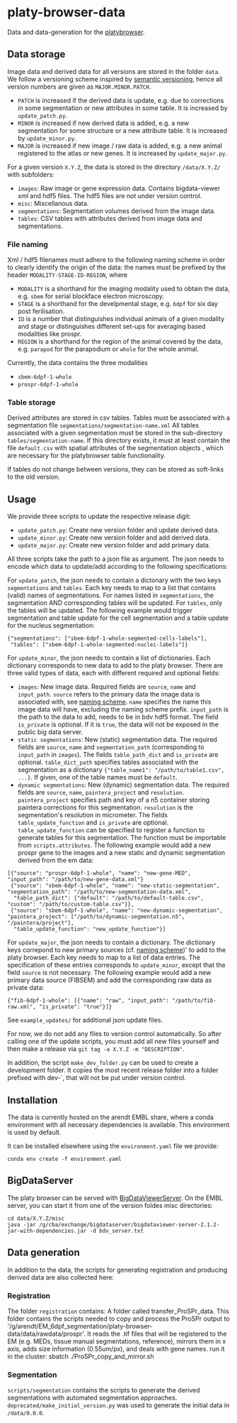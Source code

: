 # platy-browser-data

Data and data-generation for the [platybrowser](https://github.com/embl-cba/fiji-plugin-platyBrowser).


## Data storage

Image data and derived data for all versions are stored in the folder `data`.
We follow a versioning scheme inspired by [semantic versioning](https://semver.org/), hence all version
numbers are given as `MAJOR.MINOR.PATCH`.

- `PATCH` is increased if the derived data is update, e.g. due to corrections in some segmentation or new attributes in some table. It is increased by `update_patch.py`.
- `MINOR` is increased if new derived data is added, e.g. a new segmentation for some structure or a new attribute table. It is increased by `update_minor.py`.
- `MAJOR` is increased if new image / raw data is added, e.g. a new animal registered to the atlas or new genes. It is increased by `update_major.py`.

For a given version `X.Y.Z`, the data is stored in the directory `/data/X.Y.Z/` with subfolders:

- `images`: Raw image or gene expression data. Contains bigdata-viewer xml and hdf5 files. The hdf5 files are not under version control.
- `misc`: Miscellanous data.
- `segmentations`: Segmentation volumes derived from the image data.
- `tables`: CSV tables with attributes derived from image data and segmentations.

### File naming

Xml / hdf5 filenames must adhere to the following naming scheme in order to clearly identify the origin of the data:
the names must be prefixed by the header `MODALITY-STAGE-ID-REGION`, where
- `MODALITY` is a shorthand for the imaging modality used to obtain the data, e.g. `sbem` for serial blockface electron microscopy.
- `STAGE` is a shorthand for the develpmental stage, e.g. `6dpf` for six day post ferilisation.
- `ID` is a number that distinguishes individual animals of a given modality and stage or distinguishes different set-ups for averaging based modalities like prospr.
- `REGION` is a shorthand for the region of the animal covered by the data, e.g. `parapod` for the parapodium or `whole` for the whole animal.

Currently, the data contains the three modalities
- `sbem-6dpf-1-whole`
- `prospr-6dpf-1-whole`

### Table storage

Derived attributes are stored in csv tables. Tables must be associated with a segmentation file `segmentations/segmentation-name.xml`
All tables associated with a given segmentation must be stored in the sub-directory `tables/segmentation-name`.
If this directory exists, it must at least contain the file `default.csv` with spatial attributes of the segmentation objects , which are necessary for the platybrowser table functionality.

If tables do not change between versions, they can be stored as soft-links to the old version.


## Usage

We provide three scripts to update the respective release digit:
- `update_patch.py`: Create new version folder and update derived data.
- `update_minor.py`: Create new version folder and add derived data.
- `update_major.py`: Create new version folder and add primary data. 

All three scripts take the path to a json file as argument. The json needs to encode which data to update/add
according to the following specifications:

For `update_patch`, the json needs to contain a dictonary with the two keys `segmentations` and `tables`.
Each key needs to map to a list that contains (valid) names of segmentations. For names listed in `segmentations`,
the segmentation AND corresponding tables will be updated. For `tables`, only the tables will be updated.
The following example would trigger segmentation and table update for the cell segmentation and a table update for the nucleus segmentation:
```
{"segmentations": ["sbem-6dpf-1-whole-segmented-cells-labels"],
 "tables": ["sbem-6dpf-1-whole-segmented-nuclei-labels"]}
```

For `update_minor`, the json needs to contain a list of dictionaries. Each dictionary corresponds to new
data to add to the platy browser. There are three valid types of data, each with different required and optional fields:
- `images`: New image data. Required fields are `source`, `name` and `input_path`. `source` refers to the primary data the image data is associated with, see [naming scheme](https://git.embl.de/tischer/platy-browser-tables#file-naming). `name` specifies the name this image data will have, excluding the naming scheme prefix. `input_path` is the path to the data to add, needs to be in bdv hdf5 format. The field `is_private` is optional. If it is `true`, the data will not be exposed in
  the public big data server.
- `static segmentations`: New (static) segmentation data. The required fields are `source`, `name` and `segmentation_path` (corresponding to `input_path` in `images`). The fields `table_path_dict` and `is_private` are optional. `table_dict_path` specifies tables associated with the segmentation as a dictionary `{"table_name1": "/path/to/table1.csv", ...}`. If given, one of the table names must be `default`.
- `dynamic segmentations`: New (dynamic) segmentation data. The required fields are `source`, `name`, `paintera_project` and `resolution`. `paintera_project` specifies path and key of a n5 container storing paintera corrections for this segmentation. `resolution` is the segmentation's resolution in micrometer. The fields `table_update_function` and `is_private` are optional. `table_update_function` can be specified to register a function to generate tables for this segmentation. The function must be
  importable from `scripts.attributes`.
The following example would add a new prospr gene to the images and a new static and dynamic segmentation derived from the em data:
```
[{"source": "prospr-6dpf-1-whole", "name": "new-gene-MED", "input_path": "/path/to/new-gene-data.xml"}
 {"source": "sbem-6dpf-1-whole", "name": "new-static-segmentation", "segmentation_path": "/path/to/new-segmentation-data.xml",
  "table_path_dict": {"default": "/path/to/default-table.csv", "custom": "/path/to/custom-table.csv"}},
 {"source": "sbem-6dpf-1-whole", "name": "new-dynamic-segmentation", "paintera_project": ["/path/to/dynamic-segmentation.n5", "/paintera/project"],
  "table_update_function": "new_update_function"}]
```

For `update_major`, the json needs to contain a dictionary. The dictionary keys correpond to new primary sources (cf. [naming scheme](https://git.embl.de/tischer/platy-browser-tables#file-naming))'
to add to the platy browser. Each key needs to map to a list of data entries. The specification of these entries corresponds to `update_minor`, except that the field `source` is not necessary.
The following example would add a new primary data source (FIBSEM) and add the corresponding raw data as private data:
```
{"fib-6dpf-1-whole": [{"name": "raw", "input_path": "/path/to/fib-raw.xml", "is_private": "true"}]}
```

See `example_updates/` for additional json update files.

For now, we do not add any files to version control automatically. So after calling one of the update
scripts, you must add all new files yourself and then make a release via `git tag -a X.Y.Z -m "DESCRIPTION"`.

In addition, the script `make_dev_folder.py` can be used to create a development folder. It copies the most
recent release folder into a folder prefixed with  dev-`, that will not be put under version control.


## Installation

The data is currently hosted on the arendt EMBL share, where a conda environment with all necessary dependencies is
available. This environment is used by default.

It can be installed elsewhere using the `environment.yaml` file we provide:
```
conda env create -f environment.yaml
```


## BigDataServer

The platy browser can be served with [BigDataViewerServer](https://github.com/bigdataviewer/bigdataviewer-server).
On the EMBL server, you can start it from one of the version foldes misc directories:

```
cd data/X.Y.Z/misc
java -jar /g/cba/exchange/bigdataserver/bigdataviewer-server-2.1.2-jar-with-dependencies.jar -d bdv_server.txt
```


## Data generation

In addition to the data, the scripts for generating registration and producing derived data are also collected here:

### Registration

The folder `registration` contains:
A folder called transfer_ProSPr_data. This folder contains the scripts needed to copy and process the ProSPr output to 
'/g/arendt/EM_6dpf_segmentation/platy-browser-data/data/rawdata/prospr'.
It reads the .tif files that will be registered to the EM (e.g. MEDs, tissue manual segmentations, reference),
mirrors them in x axis, adds size information (0.55um/px), and deals with gene names.
run it in the cluster: sbatch ./ProSPr_copy_and_mirror.sh

### Segmentation

`scripts/segmentation` contains the scripts to generate the derived segmentations with automated segmentation approaches.
`deprecated/make_initial_version.py` was used to generate the initial data in `/data/0.0.0`.
